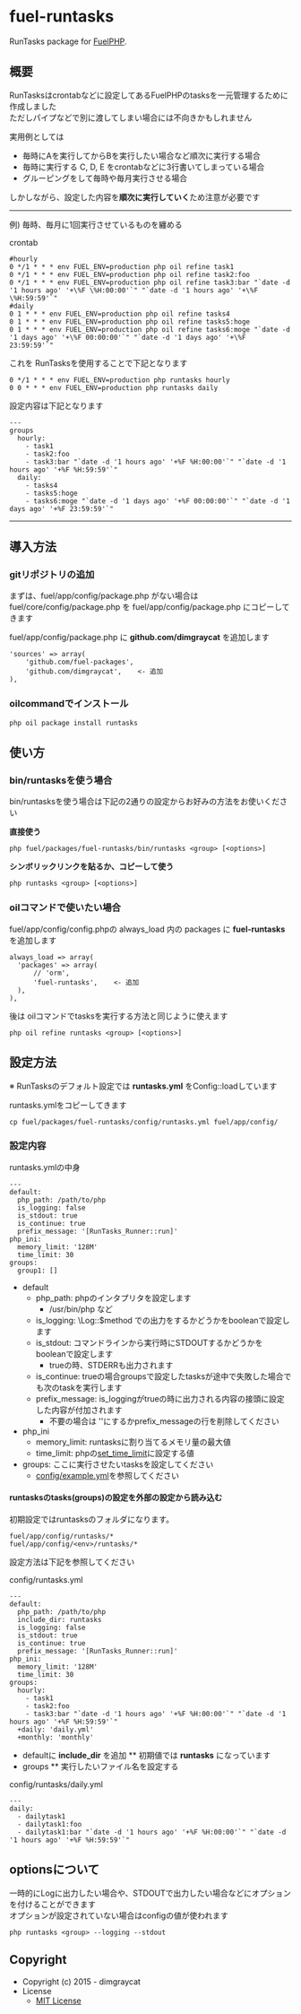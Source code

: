 # fuel-runtasks

RunTasks package for [FuelPHP].

## 概要

RunTasksはcrontabなどに設定してあるFuelPHPのtasksを一元管理するために作成しました  
ただしパイプなどで別に渡してしまい場合には不向きかもしれません

実用例としては

* 毎時にAを実行してからBを実行したい場合など順次に実行する場合
* 毎時に実行する C, D, E をcrontabなどに3行書いてしまっている場合
* グルーピングをして毎時や毎月実行させる場合

しかしながら、設定した内容を**順次に実行していく**ため注意が必要です

- - - -

例) 毎時、毎月に1回実行させているものを纏める

crontab

    #hourly
    0 */1 * * * env FUEL_ENV=production php oil refine task1
    0 */1 * * * env FUEL_ENV=production php oil refine task2:foo
    0 */1 * * * env FUEL_ENV=production php oil refine task3:bar "`date -d '1 hours ago' '+\%F \%H:00:00'`" "`date -d '1 hours ago' '+\%F \%H:59:59'`"
    #daily
    0 1 * * * env FUEL_ENV=production php oil refine tasks4
    0 1 * * * env FUEL_ENV=production php oil refine tasks5:hoge
    0 1 * * * env FUEL_ENV=production php oil refine tasks6:moge "`date -d '1 days ago' '+\%F 00:00:00'`" "`date -d '1 days ago' '+\%F 23:59:59'`"

これを RunTasksを使用することで下記となります

    0 */1 * * * env FUEL_ENV=production php runtasks hourly
    0 0 * * * env FUEL_ENV=production php runtasks daily

設定内容は下記となります

    ---
    groups
      hourly:
        - task1
        - task2:foo
        - task3:bar "`date -d '1 hours ago' '+%F %H:00:00'`" "`date -d '1 hours ago' '+%F %H:59:59'`"
      daily:
        - tasks4
        - tasks5:hoge
        - tasks6:moge "`date -d '1 days ago' '+%F 00:00:00'`" "`date -d '1 days ago' '+%F 23:59:59'`"

- - - -


## 導入方法

### gitリポジトリの追加

まずは、fuel/app/config/package.php がない場合は
fuel/core/config/package.php を fuel/app/config/package.php にコピーしてきます

fuel/app/config/package.php に **github.com/dimgraycat** を追加します

    'sources' => array(
        'github.com/fuel-packages',
        'github.com/dimgraycat',    <- 追加
    ),

### oilcommandでインストール

    php oil package install runtasks

## 使い方

### bin/runtasksを使う場合

bin/runtasksを使う場合は下記の2通りの設定からお好みの方法をお使いください

**直接使う**

    php fuel/packages/fuel-runtasks/bin/runtasks <group> [<options>]


**シンボリックリンクを貼るか、コピーして使う**

    php runtasks <group> [<options>]

### oilコマンドで使いたい場合

fuel/app/config/config.phpの always_load 内の packages に **fuel-runtasks** を追加します

    always_load => array(
      'packages' => array(
          // 'orm',
          'fuel-runtasks',    <- 追加
      ),
    ),

後は oilコマンドでtasksを実行する方法と同じように使えます

    php oil refine runtasks <group> [<options>]

## 設定方法

※ RunTasksのデフォルト設定では **runtasks.yml** をConfig::loadしています

runtasks.ymlをコピーしてきます

    cp fuel/packages/fuel-runtasks/config/runtasks.yml fuel/app/config/

### 設定内容

runtasks.ymlの中身

    ---
    default:
      php_path: /path/to/php
      is_logging: false
      is_stdout: true
      is_continue: true
      prefix_message: '[RunTasks_Runner::run]'
    php_ini:
      memory_limit: '128M'
      time_limit: 30
    groups:
      group1: []

* default
  * php_path: phpのインタプリタを設定します
    * /usr/bin/php など
  * is_logging: \Log::$method での出力をするかどうかをbooleanで設定します
  * is_stdout: コマンドラインから実行時にSTDOUTするかどうかをbooleanで設定します
    * trueの時、STDERRも出力されます
  * is_continue: trueの場合groupsで設定したtasksが途中で失敗した場合でも次のtaskを実行します
  * prefix_message: is_loggingがtrueの時に出力される内容の接頭に設定した内容が付加されます
    * 不要の場合は ''にするかprefix_messageの行を削除してください
* php_ini
  * memory_limit: runtasksに割り当てるメモリ量の最大値
  * time_limit: phpの[set_time_limit]に設定する値
* groups: ここに実行させたいtasksを設定してください
  * [config/example.yml]を参照してください

#### runtasksのtasks(groups)の設定を外部の設定から読み込む

初期設定ではruntasksのフォルダになります。

    fuel/app/config/runtasks/*
    fuel/app/config/<env>/runtasks/*

設定方法は下記を参照してください

config/runtasks.yml

    ---
    default:
      php_path: /path/to/php
      include_dir: runtasks
      is_logging: false
      is_stdout: true
      is_continue: true
      prefix_message: '[RunTasks_Runner::run]'
    php_ini:
      memory_limit: '128M'
      time_limit: 30
    groups:
      hourly:
        - task1
        - task2:foo
        - task3:bar "`date -d '1 hours ago' '+%F %H:00:00'`" "`date -d '1 hours ago' '+%F %H:59:59'`"
      +daily: 'daily.yml'
      +monthly: 'monthly'

* defaultに **include_dir** を追加
** 初期値では **runtasks** になっています
* groups
** 実行したいファイル名を設定する

config/runtasks/daily.yml

    ---
    daily:
      - dailytask1
      - dailytask1:foo
      - dailytask1:bar "`date -d '1 hours ago' '+%F %H:00:00'`" "`date -d '1 hours ago' '+%F %H:59:59'`"

## optionsについて

一時的にLogに出力したい場合や、STDOUTで出力したい場合などにオプションを付けることができます  
オプションが設定されていない場合はconfigの値が使われます

    php runtasks <group> --logging --stdout

## Copyright

* Copyright (c) 2015 - dimgraycat
* License
  * [MIT License]

[FuelPHP]:http://fuelphp.jp/docs/1.7/index.html
[set_time_limit]:http://www.php.net/manual/ja/function.set-time-limit.php
[config/example.yml]:https://github.com/dimgraycat/fuel-runtasks/blob/master/config/example.yml
[MIT License]:http://www.opensource.org/licenses/mit-license.php

